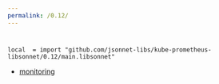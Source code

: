 ```yaml
---
permalink: /0.12/
---
```


# 

```jsonnet
local  = import "github.com/jsonnet-libs/kube-prometheus-libsonnet/0.12/main.libsonnet"
```



* [monitoring](monitoring/index.md)